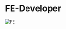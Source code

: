 # FE-Developer
![FE]([https://blog.utopicode.io/wp-content/uploads/2023/03/A-Beginners-Guide-to-Front-end-Development_-Skills-Responsibilities-and-Tech-Stack.png](https://e7.pngegg.com/pngimages/876/605/png-clipart-front-end-web-development-web-design-front-and-back-ends-web-developer-web-design-web-design-text-thumbnail.png))
